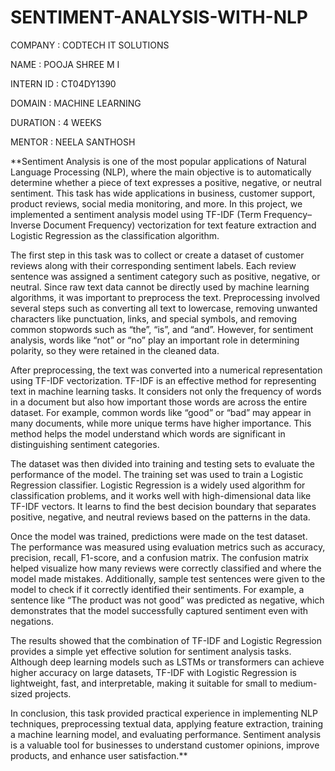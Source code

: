 # SENTIMENT-ANALYSIS-WITH-NLP

COMPANY :  CODTECH IT SOLUTIONS

NAME :  POOJA SHREE M I

INTERN ID  :  CT04DY1390

DOMAIN  :  MACHINE LEARNING

DURATION  :  4 WEEKS

MENTOR  :  NEELA  SANTHOSH

**Sentiment Analysis is one of the most popular applications of Natural Language Processing (NLP), where the main objective is to automatically determine whether a piece of text expresses a positive, negative, or neutral sentiment. This task has wide applications in business, customer support, product reviews, social media monitoring, and more. In this project, we implemented a sentiment analysis model using TF-IDF (Term Frequency–Inverse Document Frequency) vectorization for text feature extraction and Logistic Regression as the classification algorithm.

The first step in this task was to collect or create a dataset of customer reviews along with their corresponding sentiment labels. Each review sentence was assigned a sentiment category such as positive, negative, or neutral. Since raw text data cannot be directly used by machine learning algorithms, it was important to preprocess the text. Preprocessing involved several steps such as converting all text to lowercase, removing unwanted characters like punctuation, links, and special symbols, and removing common stopwords such as “the”, “is”, and “and”. However, for sentiment analysis, words like “not” or “no” play an important role in determining polarity, so they were retained in the cleaned data.

After preprocessing, the text was converted into a numerical representation using TF-IDF vectorization. TF-IDF is an effective method for representing text in machine learning tasks. It considers not only the frequency of words in a document but also how important those words are across the entire dataset. For example, common words like “good” or “bad” may appear in many documents, while more unique terms have higher importance. This method helps the model understand which words are significant in distinguishing sentiment categories.

The dataset was then divided into training and testing sets to evaluate the performance of the model. The training set was used to train a Logistic Regression classifier. Logistic Regression is a widely used algorithm for classification problems, and it works well with high-dimensional data like TF-IDF vectors. It learns to find the best decision boundary that separates positive, negative, and neutral reviews based on the patterns in the data.

Once the model was trained, predictions were made on the test dataset. The performance was measured using evaluation metrics such as accuracy, precision, recall, F1-score, and a confusion matrix. The confusion matrix helped visualize how many reviews were correctly classified and where the model made mistakes. Additionally, sample test sentences were given to the model to check if it correctly identified their sentiments. For example, a sentence like “The product was not good” was predicted as negative, which demonstrates that the model successfully captured sentiment even with negations.

The results showed that the combination of TF-IDF and Logistic Regression provides a simple yet effective solution for sentiment analysis tasks. Although deep learning models such as LSTMs or transformers can achieve higher accuracy on large datasets, TF-IDF with Logistic Regression is lightweight, fast, and interpretable, making it suitable for small to medium-sized projects.

In conclusion, this task provided practical experience in implementing NLP techniques, preprocessing textual data, applying feature extraction, training a machine learning model, and evaluating performance. Sentiment analysis is a valuable tool for businesses to understand customer opinions, improve products, and enhance user satisfaction.**
